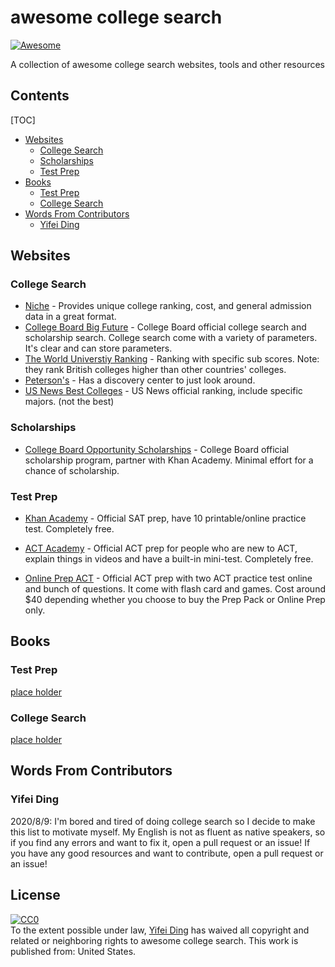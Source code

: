 # awesome college search 

[![Awesome](https://cdn.rawgit.com/sindresorhus/awesome/d7305f38d29fed78fa85652e3a63e154dd8e8829/media/badge.svg)](https://github.com/sindresorhus/awesome)

A collection of awesome college search websites, tools and other resources

## Contents

[TOC]

<!-- toc -->

- [Websites](#websites)
  - [College Search](#college-search)
  - [Scholarships](#scholarships)
  - [Test Prep](#test-prep)
- [Books](#books)
  - [Test Prep](#test-prep)
  - [College Search](#college-search)
- [Words From Contributors](#words-from-contributors)
  - [Yifei Ding](#yifei-ding)
## Websites

### College Search

- [Niche](https://www.niche.com/) - Provides unique college ranking, cost, and general admission data in a great format.
- [College Board Big Future](https://bigfuture.collegeboard.org) - College Board official college search and scholarship search. College search come with a variety of parameters. It's clear and can store parameters.
- [The World Universtiy Ranking](https://www.timeshighereducation.com/) - Ranking with specific sub scores. Note: they rank British colleges higher than other countries' colleges.
- [Peterson's](https://www.petersons.com/college-search.aspx) - Has a discovery center to just look around.
- [US News Best Colleges](https://www.usnews.com/best-colleges) - US News official ranking, include specific majors. (not the best)

### Scholarships

- [College Board Opportunity Scholarships](https://opportunity.collegeboard.org/) - College Board official scholarship program, partner with Khan Academy. Minimal effort for a chance of scholarship.

### Test Prep

- [Khan Academy](https://www.khanacademy.org/) - Official SAT prep, have 10 printable/online practice test. Completely free.

- [ACT Academy](https://actacademy.act.org/) - Official ACT prep for people who are new to ACT, explain things in videos and have a built-in mini-test. Completely free.
- [Online Prep ACT](https://onlineprep.act.org/) - Official ACT prep with two ACT practice test online and bunch of questions. It come with flash card and games. Cost around $40 depending whether you choose to buy the Prep Pack or Online Prep only. 

## Books

### Test Prep

[place holder]()

### College Search

[place holder]()

## Words From Contributors

### Yifei Ding

2020/8/9: I'm bored and tired of doing college search so I decide to make this list to motivate myself. My English is not as fluent as native speakers, so if you find any errors and want to fix it, open a pull request or an issue! If you have any good resources and want to contribute, open a pull request or an issue!

## License

<p xmlns:dct="http://purl.org/dc/terms/" xmlns:vcard="http://www.w3.org/2001/vcard-rdf/3.0#">
  <a rel="license"
     href="http://creativecommons.org/publicdomain/zero/1.0/">
    <img src="http://i.creativecommons.org/p/zero/1.0/88x31.png" style="border-style: none;" alt="CC0" />
  </a>
  <br />
  To the extent possible under law,
  <a rel="dct:publisher"
     href="https://github.com/dingyifei/awesome-college-search">
    <span property="dct:title">Yifei Ding</span></a>
  has waived all copyright and related or neighboring rights to
  <span property="dct:title">awesome college search</span>.
This work is published from:
<span property="vcard:Country" datatype="dct:ISO3166"
      content="US" about="https://github.com/dingyifei/awesome-college-search">
  United States</span>.
</p>
